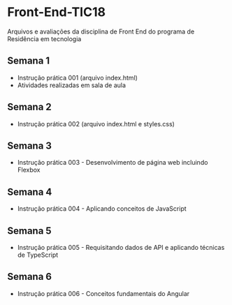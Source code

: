 # Front-End-TIC18
Arquivos e avaliações da disciplina de Front End do programa de Residência em tecnologia 

## Semana 1
- Instrução prática 001 (arquivo index.html)
- Atividades realizadas em sala de aula

## Semana 2
- Instrução prática 002 (arquivo index.html e styles.css)

## Semana 3
- Instrução prática 003 - Desenvolvimento de página web incluindo Flexbox

## Semana 4 
- Instrução prática 004 - Aplicando conceitos de JavaScript

## Semana 5
- Instrução prática 005 - Requisitando dados de API e aplicando técnicas de TypeScript

## Semana 6
- Instrução prática 006 - Conceitos fundamentais do Angular
